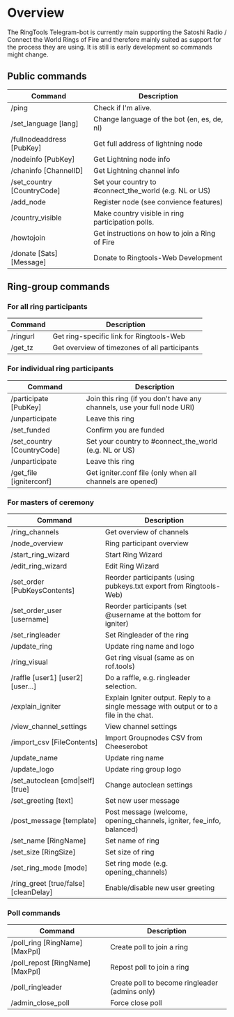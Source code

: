 # Overview

The RingTools Telegram-bot is currently main supporting the Satoshi Radio / Connect the World Rings of Fire and therefore mainly suited as support for the process they are using. It is still is early development so commands might change.

## Public commands
| Command | Description                      |
| --- | --- |
| /ping                          | Check if I'm alive. |
| /set_language [lang]           | Change language of the bot (en, es, de, nl) |
| /fullnodeaddress [PubKey]      | Get full address of lightning node |
| /nodeinfo [PubKey]             | Get Lightning node info |
| /chaninfo [ChannelID]          | Get Lightning channel info |
| /set_country [CountryCode]     | Set your country to #connect_the_world (e.g. NL or US) |
| /add_node                      | Register node (see convience features) |
| /country_visible               | Make country visible in ring participation polls. |
| /howtojoin                     | Get instructions on how to join a Ring of Fire |
| /donate [Sats] [Message]       | Donate to Ringtools-Web Development |

## Ring-group commands

### For all ring participants
| Command | Description                      |
| --- | --- |
| /ringurl                       | Get ring-specific link for Ringtools-Web | 
| /get_tz                        | Get overview of timezones of all participants| 


### For individual ring participants
| Command | Description                      |
| --- | --- |
| /participate [PubKey]          | Join this ring (if you don't have any channels, use your full node URI) |
| /unparticipate                 | Leave this ring |
| /set_funded                    | Confirm you are funded |
| /set_country [CountryCode]     | Set your country to #connect_the_world (e.g. NL or US) |
| /unparticipate                 | Leave this ring |
| /get_file [igniterconf]        | Get igniter.conf file (only when all channels are opened) |

### For masters of ceremony
| Command | Description                      |
| --- | --- |
| /ring_channels                       | Get overview of channels |
| /node_overview                       | Ring participant overview |
| /start_ring_wizard                   | Start Ring Wizard |
| /edit_ring_wizard                    | Edit Ring Wizard |
| /set_order [PubKeysContents]         | Reorder participants (using pubkeys.txt export from Ringtools-Web) |
| /set_order_user [username]           | Reorder participants (set @username at the bottom for igniter) |
| /set_ringleader                      | Set Ringleader of the ring |
| /update_ring                         | Update ring name and logo |
| /ring_visual                         | Get ring visual (same as on rof.tools) |
| /raffle [user1] [user2] [user...]    | Do a raffle, e.g. ringleader selection. |
| /explain_igniter                     | Explain Igniter output. Reply to a single message with output or to a file in the chat. |
| /view_channel_settings               | View channel settings |
| /import_csv [FileContents]           | Import Groupnodes CSV from Cheeserobot |
| /update_name                         | Update ring name |
| /update_logo                         | Update ring group logo |
| /set_autoclean [cmd\|self] [true]     | Change autoclean settings |
| /set_greeting [text]                 | Set new user message |
| /post_message [template]             | Post message (welcome, opening_channels, igniter, fee_info, balanced) |
| /set_name [RingName]                 | Set name of ring |
| /set_size [RingSize]                 | Set size of ring |
| /set_ring_mode [mode]                | Set ring mode (e.g. opening_channels) |
| /ring_greet [true/false] [cleanDelay]| Enable/disable new user greeting |

### Poll commands
| Command | Description                      |
| --- | --- |
| /poll_ring [RingName] [MaxPpl] | Create poll to join a ring |
| /poll_repost [RingName] [MaxPpl] | Repost poll to join a ring |
| /poll_ringleader               | Create poll to become ringleader (admins only) |
| /admin_close_poll              | Force close poll |

